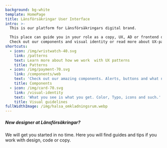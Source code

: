 ```yaml
---
background: bg-white
template: HomePage
title: Länsförsäkringar User Interface
intro: >-
  This is our platform for Länsförsäkringars digital brand. 

  This place can guide you in your role as a copy, UX, AD or frontend developer.
  Check out our components and visual identity or read more about UX-patterns.
shortcuts:
  - icon: /img/wristwatch-40.svg
    link: /patterns
    text: Learn more about how we work  with UX patterns
    title: Patterns
  - icon: /img/payment-70.svg
    link: /components/web
    text: 'Check out our amazing components. Alerts, buttons and what not.'
    title: Components
  - icon: /img/card-70.svg
    link: /visual-identity
    text: 'What you see is what you get. Color, Typo, icons and such.'
    title: Visual guidelines
fullWidthImage: /img/halsa_omkladningsrum.webp
---
```

##### New designer at Länsförsäkringar?

We will get you started in no time. Here you will find guides and tips if you work with design, code or copy.
